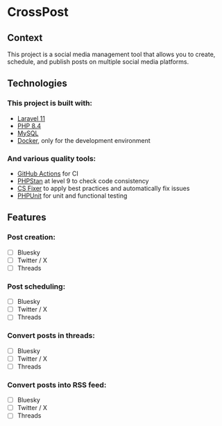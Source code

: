 # CrossPost

## Context
This project is a social media management tool that allows you to create, schedule, and publish posts on multiple social media platforms.

## Technologies
### This project is built with:
- [Laravel 11](https://laravel.com/)
- [PHP 8.4](https://www.php.net/releases/8.3/en.php)
- [MySQL](https://www.mysql.com/fr/)
- [Docker](https://www.docker.com/), only for the development environment

### And various quality tools:
- [GitHub Actions](https://docs.github.com/en/actions) for CI
- [PHPStan](https://phpstan.org/) at level 9 to check code consistency
- [CS Fixer](https://github.com/PHP-CS-Fixer/PHP-CS-Fixer) to apply best practices and automatically fix issues
- [PHPUnit](https://phpunit.de/index.html) for unit and functional testing


## Features

### Post creation:
- [ ] Bluesky
- [ ] Twitter / X
- [ ] Threads

### Post scheduling:
- [ ] Bluesky
- [ ] Twitter / X
- [ ] Threads

### Convert posts in threads:
- [ ] Bluesky
- [ ] Twitter / X
- [ ] Threads

### Convert posts into RSS feed:
- [ ] Bluesky
- [ ] Twitter / X
- [ ] Threads
